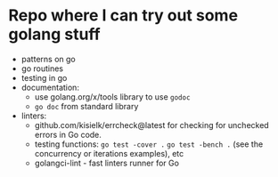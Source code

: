 # Repo where I can try out some golang stuff

- patterns on go
- go routines
- testing in go
- documentation:
    - use golang.org/x/tools library to use `godoc`
    - `go doc` from standard library
- linters:
    - github.com/kisielk/errcheck@latest for checking for unchecked errors in Go code. 
    - testing functions: `go test -cover .` `go test -bench .` (see the concurrency or iterations examples), etc 
    - golangci-lint - fast linters runner for Go
